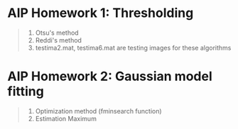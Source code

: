 # AIP Homework 1: Thresholding
> 1. Otsu's method 
> 2. Reddi's method
> 3. testima2.mat, testima6.mat are testing images for these algorithms
# AIP Homework 2: Gaussian model fitting
> 1. Optimization method (fminsearch function)
> 2. Estimation Maximum 
